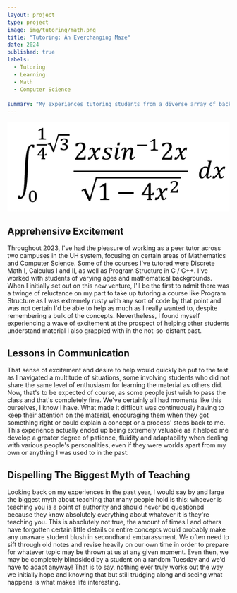 ```yaml
---
layout: project
type: project
image: img/tutoring/math.png
title: "Tutoring: An Everchanging Maze"
date: 2024
published: true
labels:
  - Tutoring
  - Learning
  - Math
  - Computer Science
    
summary: "My experiences tutoring students from a diverse array of backgrounds."
---
```


<img class="img-fluid center" src="../img/tutoring/integral.png">

## Apprehensive Excitement
Throughout 2023, I've had the pleasure of working as a peer tutor across two campuses in the UH system, focusing on certain areas of Mathematics and Computer Science. Some of the courses I've tutored were Discrete Math I, Calculus I and II, as well as Program Structure in C / C++. I've worked with students of varying ages and mathematical backgrounds. When I initially set out on this new venture, I'll be the first to admit there was a twinge of reluctance on my part to take up tutoring a course like Program Structure as I was extremely rusty with any sort of code by that point and was not certain I'd be able to help as much as I really wanted to, despite remembering a bulk of the concepts. Nevertheless, I found myself experiencing a wave of excitement at the prospect of helping other students understand material I also grappled with in the not-so-distant past.

## Lessons in Communication
That sense of excitement and desire to help would quickly be put to the test as I navigated a multitude of situations, some involving students who did not share the same level of enthusiasm for learning the material as others did. Now, that's to be expected of course, as some people just wish to pass the class and that's completely fine. We've certainly all had moments like this ourselves, I know I have. What made it difficult was continuously having to keep their attention on the material, encouraging them when they got something right or could explain a concept or a process' steps back to me. This experience actually ended up being extremely valuable as it helped me develop a greater degree of patience, fluidity and adaptability when dealing with various people's personalities, even if they were worlds apart from my own or anything I was used to in the past.

## Dispelling The Biggest Myth of Teaching
Looking back on my experiences in the past year, I would say by and large the biggest myth about teaching that many people hold is this: whoever is teaching you is a point of authority and should never be questioned because they know absolutely everything about whatever it is they're teaching you. This is absolutely not true, the amount of times I and others have forgotten certain little details or entire concepts would probably make any unaware student blush in secondhand embarassment. We often need to sift through old notes and revise heavily on our own time in order to prepare for whatever topic may be thrown at us at any given moment. Even then, we may be completely blindsided by a student on a random Tuesday and we'd have to adapt anyway! That is to say, nothing ever truly works out the way we initially hope and knowing that but still trudging along and seeing what happens is what makes life interesting.
